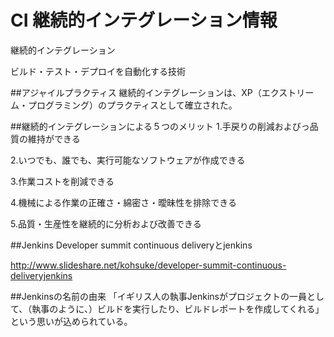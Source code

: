 CI 継続的インテグレーション情報
==

継続的インテグレーション

ビルド・テスト・デプロイを自動化する技術


##アジャイルプラクティス
継続的インテグレーションは、XP（エクストリーム・プログラミング）のプラクティスとして確立された。

##継続的インテグレーションによる５つのメリット
1.手戻りの削減およびっ品質の維持ができる

2.いつでも、誰でも、実行可能なソフトウェアが作成できる

3.作業コストを削減できる

4.機械による作業の正確さ・綿密さ・曖昧性を排除できる

5.品質・生産性を継続的に分析および改善できる

##Jenkins
Developer summit continuous deliveryとjenkins

http://www.slideshare.net/kohsuke/developer-summit-continuous-deliveryjenkins

##Jenkinsの名前の由来
「イギリス人の執事Jenkinsがプロジェクトの一員として、（執事のように、）ビルドを実行したり、ビルドレポートを作成してくれる」という思いが込められている。
